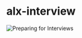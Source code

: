 # alx-interview

![Preparing for Interviews](https://github.com/Fort2020/alx-interview/assets/114498685/40ad9a76-c833-4185-9575-0f21a8006664)

